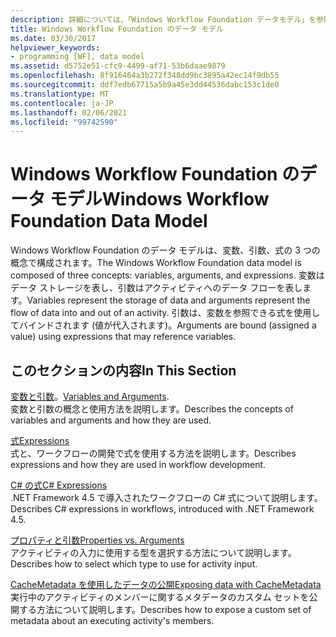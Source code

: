 ```yaml
---
description: 詳細については、「Windows Workflow Foundation データモデル」を参照してください。
title: Windows Workflow Foundation のデータ モデル
ms.date: 03/30/2017
helpviewer_keywords:
- programming [WF], data model
ms.assetid: d5752e51-cfc9-4499-af71-53b6daae9879
ms.openlocfilehash: 8f916464a3b272f348dd9bc3895a42ec14f9db55
ms.sourcegitcommit: ddf7edb67715a5b9a45e3dd44536dabc153c1de0
ms.translationtype: MT
ms.contentlocale: ja-JP
ms.lasthandoff: 02/06/2021
ms.locfileid: "99742590"
---
```

# <a name="windows-workflow-foundation-data-model"></a><span data-ttu-id="dbefd-103">Windows Workflow Foundation のデータ モデル</span><span class="sxs-lookup"><span data-stu-id="dbefd-103">Windows Workflow Foundation Data Model</span></span>

<span data-ttu-id="dbefd-104">Windows Workflow Foundation のデータ モデルは、変数、引数、式の 3 つの概念で構成されます。</span><span class="sxs-lookup"><span data-stu-id="dbefd-104">The Windows Workflow Foundation data model is composed of three concepts: variables, arguments, and expressions.</span></span> <span data-ttu-id="dbefd-105">変数はデータ ストレージを表し、引数はアクティビティへのデータ フローを表します。</span><span class="sxs-lookup"><span data-stu-id="dbefd-105">Variables represent the storage of data and arguments represent the flow of data into and out of an activity.</span></span> <span data-ttu-id="dbefd-106">引数は、変数を参照できる式を使用してバインドされます (値が代入されます)。</span><span class="sxs-lookup"><span data-stu-id="dbefd-106">Arguments are bound (assigned a value) using expressions that may reference variables.</span></span>  
  
## <a name="in-this-section"></a><span data-ttu-id="dbefd-107">このセクションの内容</span><span class="sxs-lookup"><span data-stu-id="dbefd-107">In This Section</span></span>  

 <span data-ttu-id="dbefd-108">[変数と引数](variables-and-arguments.md)。</span><span class="sxs-lookup"><span data-stu-id="dbefd-108">[Variables and Arguments](variables-and-arguments.md).</span></span>  
 <span data-ttu-id="dbefd-109">変数と引数の概念と使用方法を説明します。</span><span class="sxs-lookup"><span data-stu-id="dbefd-109">Describes the concepts of variables and arguments and how they are used.</span></span>  
  
 [<span data-ttu-id="dbefd-110">式</span><span class="sxs-lookup"><span data-stu-id="dbefd-110">Expressions</span></span>](expressions.md)  
 <span data-ttu-id="dbefd-111">式と、ワークフローの開発で式を使用する方法を説明します。</span><span class="sxs-lookup"><span data-stu-id="dbefd-111">Describes expressions and how they are used in workflow development.</span></span>  
  
 [<span data-ttu-id="dbefd-112">C# の式</span><span class="sxs-lookup"><span data-stu-id="dbefd-112">C# Expressions</span></span>](csharp-expressions.md)  
 <span data-ttu-id="dbefd-113">.NET Framework 4.5 で導入されたワークフローの C# 式について説明します。</span><span class="sxs-lookup"><span data-stu-id="dbefd-113">Describes C# expressions in workflows, introduced with .NET Framework 4.5.</span></span>  
  
 [<span data-ttu-id="dbefd-114">プロパティと引数</span><span class="sxs-lookup"><span data-stu-id="dbefd-114">Properties vs. Arguments</span></span>](properties-vs-arguments.md)  
 <span data-ttu-id="dbefd-115">アクティビティの入力に使用する型を選択する方法について説明します。</span><span class="sxs-lookup"><span data-stu-id="dbefd-115">Describes how to select which type to use for activity input.</span></span>  
  
 [<span data-ttu-id="dbefd-116">CacheMetadata を使用したデータの公開</span><span class="sxs-lookup"><span data-stu-id="dbefd-116">Exposing data with CacheMetadata</span></span>](exposing-data-with-cachemetadata.md)  
 <span data-ttu-id="dbefd-117">実行中のアクティビティのメンバーに関するメタデータのカスタム セットを公開する方法について説明します。</span><span class="sxs-lookup"><span data-stu-id="dbefd-117">Describes how to expose a custom set of metadata about an executing activity's members.</span></span>
